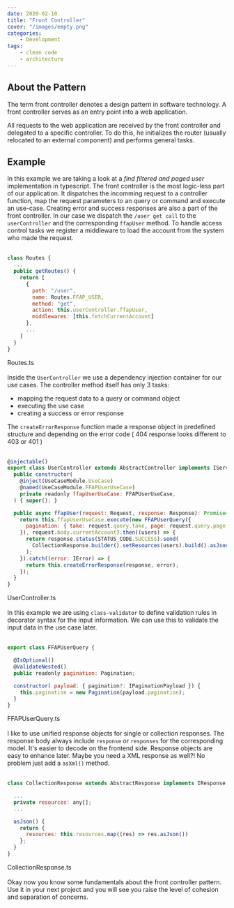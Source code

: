 ```yaml
---
date: 2020-02-10
title: "Front Controller"
cover: "/images/empty.png"
categories:
    - Development
tags:
    - clean code
    - architecture
---
```


## About the Pattern

The term front controller denotes a design pattern in software technology. A front controller serves as an entry point into a web application.

All requests to the web application are received by the front controller and delegated to a specific controller. To do this, he initializes the router (usually relocated to an external component) and performs general tasks.

## Example

In this example we are taking a look at a *find filtered and paged user* implementation in typescript. The front controller is the most logic-less part of our application. It dispatches the incomming request to a controller function, map the request parameters to an query or command and execute an use-case. Creating error and success responses are also a part of the front controller. In our case we dispatch the `/user get call` to the `userController` and the corresponding `ffapUser` method. To handle access control tasks we register a middleware to load the account from the system who made the request.
<br/><br/>
```javascript
class Routes {
  ...
  public getRoutes() {
    return [
      {
        path: "/user",
        name: Routes.FFAP_USER,
        method: "get",
        action: this.userController.ffapUser,
        middlewares: [this.fetchCurrentAccount]
      },
      ...
    ]
  }
}
```
Routes.ts
<br/><br/>
Inside the `UserController` we use a dependency injection container for our use cases. The controller method itself has only 3 tasks:
* mapping the request data to a query or command object
* executing the use case
* creating a success or error response

The `createErrorResponse` function made a response object in predefined structure and depending on the error code ( 404 response looks different to 403 or 401 )
<br/><br/>

```javascript
@injectable()
export class UserController extends AbstractController implements IServiceController {
  public constructor(
    @inject(UseCaseModule.UseCase)
    @named(UseCaseModule.FFAPUserUseCase)
    private readonly ffapUserUseCase: FFAPUserUseCase,
  ) { super(); }

  public async ffapUser(request: Request, response: Response): Promise<Response> {
    return this.ffapUserUseCase.execute(new FFAPUserQuery({
      pagination: { take: request.query.take, page: request.query.page },
    }), request.body.currentAccount).then((users) => {
      return response.status(STATUS_CODE.SUCCESS).send(
        CollectionResponse.builder().setResources(users).build().asJson()
      );
    }).catch((error: IError) => {
      return this.createErrorResponse(response, error);
    });
  }
}
```
UserController.ts
<br/><br/>
In this example we are using `class-validator` to define validation rules in decorator syntax for the input information. We can use this to validate the input data in the use case later.
<br/><br/>
```javascript
export class FFAPUserQuery {

  @IsOptional()
  @ValidateNested()
  public readonly pagination: Pagination;

  constructor( payload: { pagination?: IPaginationPayload }) {
    this.pagination = new Pagination(payload.pagination);
  }
}
```
FFAPUserQuery.ts
<br/><br/>
I like to use unified response objects for single or collection responses. The response body always include `response` or `responses` for the corresponding model. It's easier to decode on the frontend side. Response objects are easy to enhance later. Maybe you need a XML response as well?! No problem just add a `asXml()` method.
<br/><br/>
```javascript
class CollectionResponse extends AbstractResponse implements IResponse {

  ...
  private resources: any[];
  ...

  asJson() {
    return {
      resources: this.resources.map((res) => res.asJson())
    };
  }
}
```
CollectionResponse.ts
<br/><br/>
Okay now you know some fundamentals about the front controller pattern. Use it in your next project and you will see you raise the level of cohesion and separation of concerns.
